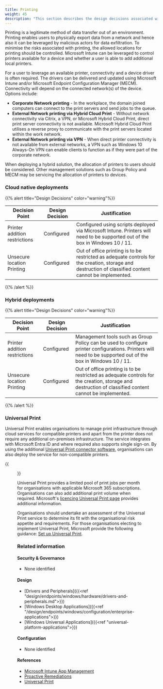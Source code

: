 ```yaml
---
title: Printing
weight: 45
description: "This section describes the design decisions associated with the management of Applications deployed to endpoints for system(s) built using ASD's Blueprint for Secure Cloud."
---
```


Printing is a legitimate method of data transfer out of an environment. Printing enables users to physically export data from a network and hence also it can be leveraged by malicious actors for data exfiltration. To minimise the risks associated with printing, the allowed locations for printing should be controlled. Microsoft Intune can be leveraged to control printers available for a device and whether a user is able to add additional local printers.

For a user to leverage an available printer, connectivity and a device driver is often required. The drivers can be delivered and updated using Microsoft Intune and/or Microsoft Endpoint Configuration Manager (MECM). Connectivity will depend on the connected network(s) of the device. Options include:

* **Corporate Network printing** - In the workplace, the domain joined computers can connect to the print servers and send jobs to the queue.
* **External Network printing via Hybrid Cloud Print** - Without network connectivity via Citrix, a VPN, or Microsoft Hybrid Cloud Print, direct print server connectivity is not available. Microsoft Hybrid Cloud Print utilises a reverse proxy to communicate with the print servers located within the work network.
* **External Network printing via VPN** - When direct printer connectivity is not available from external networks, a VPN such as Windows 10 Always-On VPN can enable clients to function as if they were part of the corporate network.

When deploying a hybrid solution, the allocation of printers to users should be considered. Other management solutions such as Group Policy and MECM may be servicing the allocation of printers to devices.

### Cloud native deployments

{{% alert title="Design Decisions" color="warning"%}}

| Decision Point                | Design Decision | Justification                                                                                                                                          |
| ----------------------------- | --------------- | ------------------------------------------------------------------------------------------------------------------------------------------------------ |
| Printer addition restrictions | Configured      | Configured using scripts deployed via Microsoft Intune. Printers will need to be supported out of the box in Windows 10 / 11.                          |
| Unsecure location Printing    | Configured      | Out of office printing is to be restricted as adequate controls for the creation, storage and destruction of classified content cannot be implemented. |

{{% /alert %}}

### Hybrid deployments

{{% alert title="Design Decisions" color="warning"%}}

| Decision Point                | Design Decision | Justification                                                                                                                                                |
| ----------------------------- | --------------- | ------------------------------------------------------------------------------------------------------------------------------------------------------------ |
| Printer addition restrictions | Configured      | Management tools such as Group Policy can be used to configure printer configurations. Printers will need to be supported out of the box in Windows 10 / 11. |
| Unsecure location Printing    | Configured      | Out of office printing is to be restricted as adequate controls for the creation, storage and destruction of classified content cannot be implemented.       |

{{% /alert %}}

### Universal Print

Universal Print enables organisations to manage print infrastructure through cloud services for compatible printers and apart from the printer does not require any additional on-premises infrastructure. The service integrates with Microsoft Entra ID and where required also supports single sign-on. By using the additional [Universal Print connector software](https://learn.microsoft.com/universal-print/fundamentals/universal-print-connector-overview), organisations can also deploy the service for non-compatible printers. 

{{<figure src="https://learn.microsoft.com/universal-print/fundamentals/media/architecture-diagram.png" title="Universal Print Architecture">}}

Universal Print provides a limited pool of print jobs per month for organisations with applicable Microsoft 365 subscriptions. Organisations can also add additional print volume when required. Microsoft's [licencing Universal Print page](https://learn.microsoft.com/universal-print/fundamentals/universal-print-license) provides additional information.

Organisations should undertake an assessment of the Universal Print service to determine its fit with the organisational risk appetite and requirements. For those organisations electing to implement Universal Print, Microsoft provide the following guidance: [Set up Universal Print](https://learn.microsoft.com/universal-print/fundamentals/universal-print-getting-started).

### Related information

#### Security & Governance

* None identified

#### Design

* [Drivers and Peripherals]({{<ref "design/endpoints/windows/hardware/drivers-and-peripherals.md">}})
* [Windows Desktop Applications]({{<ref "/design/endpoints/windows/configuration/enterprise-applications">}})
* [Windows Universal Applications]({{<ref "universal-platform-applications">}})

#### Configuration

* None identified

#### References

* [Microsoft Intune App Management](https://docs.microsoft.com/mem/intune/apps/app-management)
* [Proactive Remediations](https://docs.microsoft.com/mem/analytics/proactive-remediations)
* [Universal Print](https://learn.microsoft.com/universal-print/fundamentals/)
